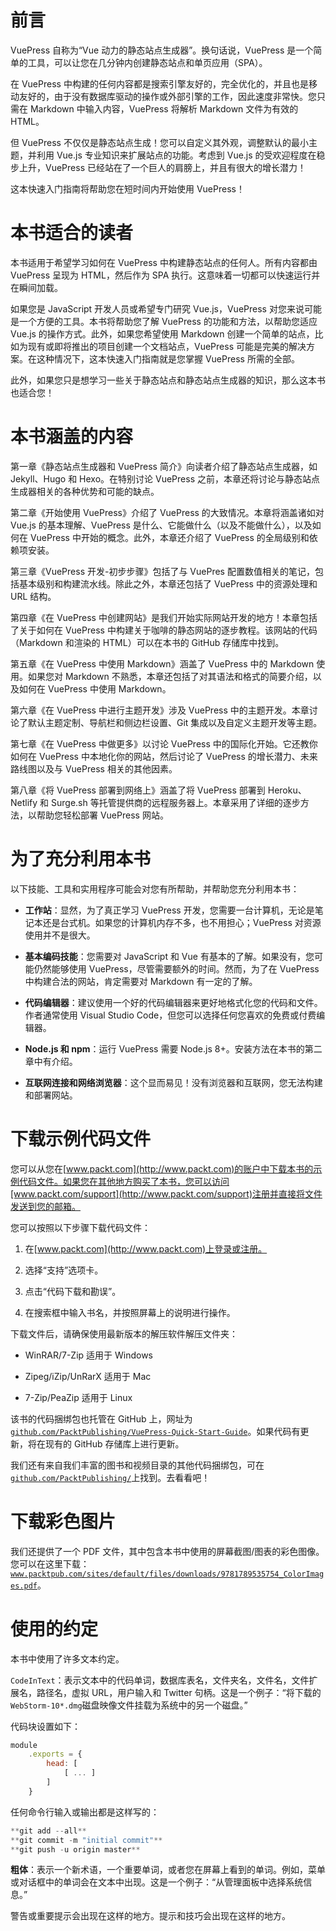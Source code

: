 # 前言

VuePress 自称为“Vue 动力的静态站点生成器”。换句话说，VuePress 是一个简单的工具，可以让您在几分钟内创建静态站点和单页应用（SPA）。

在 VuePress 中构建的任何内容都是搜索引擎友好的，完全优化的，并且也是移动友好的，由于没有数据库驱动的操作或外部引擎的工作，因此速度非常快。您只需在 Markdown 中输入内容，VuePress 将解析 Markdown 文件为有效的 HTML。

但 VuePress 不仅仅是静态站点生成！您可以自定义其外观，调整默认的最小主题，并利用 Vue.js 专业知识来扩展站点的功能。考虑到 Vue.js 的受欢迎程度在稳步上升，VuePress 已经站在了一个巨人的肩膀上，并且有很大的增长潜力！

这本快速入门指南将帮助您在短时间内开始使用 VuePress！

# 本书适合的读者

本书适用于希望学习如何在 VuePress 中构建静态站点的任何人。所有内容都由 VuePress 呈现为 HTML，然后作为 SPA 执行。这意味着一切都可以快速运行并在瞬间加载。

如果您是 JavaScript 开发人员或希望专门研究 Vue.js，VuePress 对您来说可能是一个方便的工具。本书将帮助您了解 VuePress 的功能和方法，以帮助您适应 Vue.js 的操作方式。此外，如果您希望使用 Markdown 创建一个简单的站点，比如为现有或即将推出的项目创建一个文档站点，VuePress 可能是完美的解决方案。在这种情况下，这本快速入门指南就是您掌握 VuePress 所需的全部。

此外，如果您只是想学习一些关于静态站点和静态站点生成器的知识，那么这本书也适合您！

# 本书涵盖的内容

第一章《静态站点生成器和 VuePress 简介》向读者介绍了静态站点生成器，如 Jekyll、Hugo 和 Hexo。在特别讨论 VuePress 之前，本章还将讨论与静态站点生成器相关的各种优势和可能的缺点。

第二章《开始使用 VuePress》介绍了 VuePress 的大致情况。本章将涵盖诸如对 Vue.js 的基本理解、VuePress 是什么、它能做什么（以及不能做什么），以及如何在 VuePress 中开始的概念。此外，本章还介绍了 VuePress 的全局级别和依赖项安装。

第三章《VuePress 开发-初步步骤》包括了与 VuePres 配置数值相关的笔记，包括基本级别和构建流水线。除此之外，本章还包括了 VuePress 中的资源处理和 URL 结构。

第四章《在 VuePress 中创建网站》是我们开始实际网站开发的地方！本章包括了关于如何在 VuePress 中构建关于咖啡的静态网站的逐步教程。该网站的代码（Markdown 和渲染的 HTML）可以在本书的 GitHub 存储库中找到。

第五章《在 VuePress 中使用 Markdown》涵盖了 VuePress 中的 Markdown 使用。如果您对 Markdown 不熟悉，本章还包括了对其语法和格式的简要介绍，以及如何在 VuePress 中使用 Markdown。

第六章《在 VuePress 中进行主题开发》涉及 VuePress 中的主题开发。本章讨论了默认主题定制、导航栏和侧边栏设置、Git 集成以及自定义主题开发等主题。

第七章《在 VuePress 中做更多》以讨论 VuePress 中的国际化开始。它还教你如何在 VuePress 中本地化你的网站，然后讨论了 VuePress 的增长潜力、未来路线图以及与 VuePress 相关的其他因素。

第八章《将 VuePress 部署到网络上》涵盖了将 VuePress 部署到 Heroku、Netlify 和 Surge.sh 等托管提供商的远程服务器上。本章采用了详细的逐步方法，以帮助您轻松部署 VuePress 网站。

# 为了充分利用本书

以下技能、工具和实用程序可能会对您有所帮助，并帮助您充分利用本书：

+   **工作站**：显然，为了真正学习 VuePress 开发，您需要一台计算机，无论是笔记本还是台式机。如果您的计算机内存不多，也不用担心；VuePress 对资源使用并不是很大。

+   **基本编码技能**：您需要对 JavaScript 和 Vue 有基本的了解。如果没有，您可能仍然能够使用 VuePress，尽管需要额外的时间。然而，为了在 VuePress 中构建合法的网站，肯定需要对 Markdown 有一定的了解。

+   **代码编辑器**：建议使用一个好的代码编辑器来更好地格式化您的代码和文件。作者通常使用 Visual Studio Code，但您可以选择任何您喜欢的免费或付费编辑器。

+   **Node.js 和 npm**：运行 VuePress 需要 Node.js 8+。安装方法在本书的第二章中有介绍。

+   **互联网连接和网络浏览器**：这个显而易见！没有浏览器和互联网，您无法构建和部署网站。

# 下载示例代码文件

您可以从您在[www.packt.com](http://www.packt.com)的账户中下载本书的示例代码文件。如果您在其他地方购买了本书，您可以访问[www.packt.com/support](http://www.packt.com/support)注册并直接将文件发送到您的邮箱。

您可以按照以下步骤下载代码文件：

1.  在[www.packt.com](http://www.packt.com)上登录或注册。

1.  选择“支持”选项卡。

1.  点击“代码下载和勘误”。

1.  在搜索框中输入书名，并按照屏幕上的说明进行操作。

下载文件后，请确保使用最新版本的解压软件解压文件夹：

+   WinRAR/7-Zip 适用于 Windows

+   Zipeg/iZip/UnRarX 适用于 Mac

+   7-Zip/PeaZip 适用于 Linux

该书的代码捆绑包也托管在 GitHub 上，网址为[`github.com/PacktPublishing/VuePress-Quick-Start-Guide`](https://github.com/PacktPublishing/VuePress-Quick-Start-Guide)。如果代码有更新，将在现有的 GitHub 存储库上进行更新。

我们还有来自我们丰富的图书和视频目录的其他代码捆绑包，可在[`github.com/PacktPublishing/`](https://github.com/PacktPublishing/)上找到。去看看吧！

# 下载彩色图片

我们还提供了一个 PDF 文件，其中包含本书中使用的屏幕截图/图表的彩色图像。您可以在这里下载：[`www.packtpub.com/sites/default/files/downloads/9781789535754_ColorImages.pdf`](http://www.packtpub.com/sites/default/files/downloads/9781789535754_ColorImages.pdf)。

# 使用的约定

本书中使用了许多文本约定。

`CodeInText`：表示文本中的代码单词，数据库表名，文件夹名，文件名，文件扩展名，路径名，虚拟 URL，用户输入和 Twitter 句柄。这是一个例子：“将下载的`WebStorm-10*.dmg`磁盘映像文件挂载为系统中的另一个磁盘。”

代码块设置如下：

```js
module
    .exports = {
        head: [
            [ ... ]
        ]
    }
```

任何命令行输入或输出都是这样写的：

```js
**git add --all**
**git commit -m "initial commit"**
**git push -u origin master** 
```

**粗体**：表示一个新术语，一个重要单词，或者您在屏幕上看到的单词。例如，菜单或对话框中的单词会在文本中出现。这是一个例子：“从管理面板中选择系统信息。”

警告或重要提示会出现在这样的地方。提示和技巧会出现在这样的地方。

